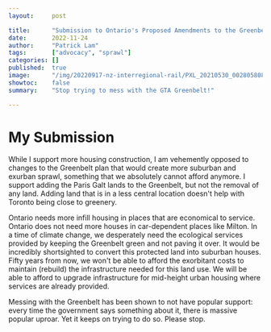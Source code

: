 ```yaml
---
layout:     post

title:      "Submission to Ontario's Proposed Amendments to the Greenbelt Plan"
date:       2022-11-24
author:     "Patrick Lam"
tags:       ["advocacy", "sprawl"]
categories: []
published:  true
image:      "/img/20220917-nz-interregional-rail/PXL_20210530_002805808.webp"
showtoc:    false
summary:    "Stop trying to mess with the GTA Greenbelt!"

---
```


<style>
.post-heading h1  { color: yellow; text-shadow: 2px 2px 2px grey; }
.meta { color: #fff; text-shadow: 1px 1px 1px grey; }
</style>

# My Submission

While I support more housing construction, I am vehemently opposed to changes to the Greenbelt plan that would create more suburban and exurban sprawl, something that we absolutely cannot afford anymore. I support adding the Paris Galt lands to the Greenbelt, but not the removal of any land. Adding land that is in a less central location doesn't help with Toronto being close to greenery.

Ontario needs more infill housing in places that are economical to service. Ontario does not need more houses in car-dependent places like Milton. In a time of climate change, we desperately need the ecological services provided by keeping the Greenbelt green and not paving it over. It would be incredibly shortsighted to convert this protected land into suburban houses. Fifty years from now, we won't be able to afford the exorbitant costs to maintain (rebuild) the infrastructure needed for this land use. We will be able to afford to upgrade infrastructure for mid-height urban housing where services are already provided.

Messing with the Greenbelt has been shown to not have popular support: every time the government says something about it, there is massive popular uproar. Yet it keeps on trying to do so. Please stop.
